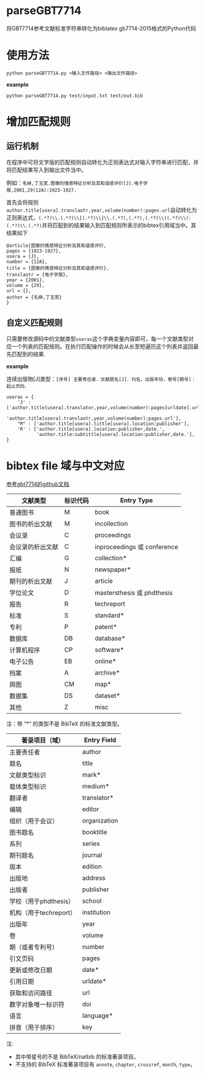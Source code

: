 # parseGBT7714

将GBT7714参考文献标准字符串转化为biblatex gb7714-2015格式的Python代码

# 使用方法

`python parseGBT7714.py <输入文件路径> <输出文件路径> `

**example**

```shell
python parseGBT7714.py test/input.txt test/out.bib
```



# 增加匹配规则

## 运行机制

在程序中可将文字版的匹配规则自动转化为正则表达式对输入字符串进行匹配，并将匹配结果写入到输出文件当中。

例如：`毛峡,丁玉宽.图像的情感特征分析及其和谐感评价[J].电子学报,2001,29(12A):1923-1927.`

首先会将规则`author.title[usera].translaotr,year,volume(number):pages.url`自动转化为正则表达式，`(.*?)\\.(.*?)\\[(.*?)\\]\\.(.*?),(.*?),(.*?)\\((.*?)\\):(.*?)\\.(.*?)`并将匹配到的结果输入到匹配规则所表示的bibtex引用域当中。其结果如下

```
@article{图像的情感特征分析及其和谐感评价,
pages = {1923-1927},
usera = {J},
number = {12A},
title = {图像的情感特征分析及其和谐感评价},
translaotr = {电子学报},
year = {2001},
volume = {29},
url = {},
author = {毛峡,丁玉宽}
}
```

## 自定义匹配规则

只需要修改源码中的文献类型`useras`这个字典变量内容即可，每一个文献类型对应一个列表的匹配规则。在执行匹配操作的时候会从长至短遍历这个列表并返回最先匹配到的结果.



**example**

连续出版物[J]类型：`[序号] 主要责任者．文献题名[J]．刊名，出版年份，卷号[期号]：起止页码．`

```
useras = {
    'J' : ['author.title[usera].translator,year,volume(number):pages[urldate].url.doi',
           'author.title[usera].translaotr,year,volume(number):pages.url'],
    "M" : ['author.title[usera].tittle[usera].location:publisher'],
    'R' : ['author.title[usera].location:publisher,date.',
           'author.title:subtittle[usera].location:publisher,date.'],
}
```



# bibtex file 域与中文对应

[参考gbt7714的github文档](https://github.com/CTeX-org/gbt7714-bibtex-style#%E6%96%87%E7%8C%AE%E7%B1%BB%E5%9E%8B)


|文献类型	|标识代码	|Entry Type|
| -----------| -----------|---|
|普通图书|M|book|
|图书的析出文献|M|incollection|
|会议录|C|proceedings|
|会议录的析出文献|C|inproceedings 或 conference|
|汇编|G|collection*|
|报纸|N|newspaper*|
|期刊的析出文献|J|article|
|学位论文|D|mastersthesis 或 phdthesis|
|报告|R|techreport|
|标准|S|standard*|
|专利|P|patent*|
|数据库|DB|database*|
|计算机程序|CP|software*|
|电子公告|EB|online*|
|档案|A|archive*|
|舆图|CM|map*|
|数据集|DS|dataset*|
|其他|Z|misc|

注：带 “*” 的类型不是 BibTeX 的标准文献类型。

|著录项目（域）|Entry Field|
| ----------- | -----------|
|主要责任者|author|
|题名|title|
|文献类型标识|mark*|
|载体类型标识|medium*|
|翻译者|translator*|
|编辑|editor|
|组织（用于会议）|organization|
|图书题名|booktitle|
|系列|series|
|期刊题名|journal|
|版本|edition|
|出版地|address|
|出版者|publisher|
|学校（用于phdthesis）|school|
|机构（用于techreport）|institution|
|出版年|year|
|卷|volume|
|期（或者专利号）|number|
|引文页码|pages|
|更新或修改日期|date*|
|引用日期|urldate*|
|获取和访问路径|url|
|数字对象唯一标识符|doi|
|语言|language*|
|拼音（用于排序）|key|

注:

- 其中带星号的不是 BibTeX/natbib 的标准著录项目。
- 不支持的 BibTeX 标准著录项目有 `annote`, `chapter`, `crossref`, `month`, `type`。

